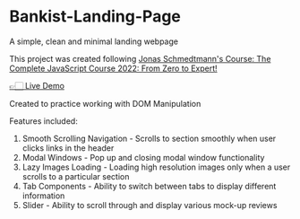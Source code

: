 # Bankist-Landing-Page
<p> A simple, clean and minimal landing webpage </p>
<p>This project was created following <a href="https://www.udemy.com/course/the-complete-javascript-course/">Jonas Schmedtmann's Course: The Complete JavaScript Course 2022: From Zero to Expert!</a></p>
<a href="https://xyzuka.github.io/Bankist-Landing-Page/"> 👉🏻 Live Demo</a>
<p> Created to practice working with DOM Manipulation </p>
<p> Features included: </p>
<ol>
  <li>Smooth Scrolling Navigation - Scrolls to section smoothly when user clicks links in the header</li>
  <li>Modal Windows - Pop up and closing modal window functionality</li>
  <li>Lazy Images Loading - Loading high resolution images only when a user scrolls to a particular section</li>
  <li>Tab Components - Ability to switch between tabs to display different information</li>
  <li>Slider - Ability to scroll through and display various mock-up reviews</li>
</ol> 

